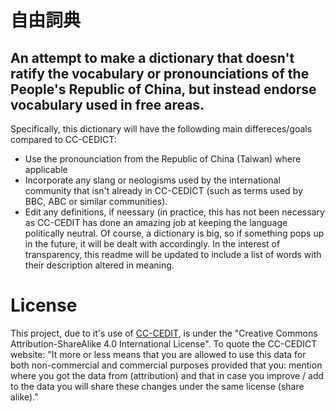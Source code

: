# 自由詞典
## An attempt to make a dictionary that doesn't ratify the vocabulary or pronounciations of the People's Republic of China, but instead endorse vocabulary used in free areas.

Specifically, this dictionary will have the followding main differeces/goals compared to CC-CEDICT:
 - Use the pronounciation from the Republic of China (Taiwan) where applicable
 - Incorporate any slang or neologisms used by the international community that isn't already in CC-CEDICT (such as terms used by BBC, ABC or similar communities).
 - Edit any definitions, if neessary (in practice, this has not been necessary as CC-CEDIT has done an amazing job at keeping the language politically neutral. Of course, a dictionary is big, so if something pops up in the future, it will be dealt with accordingly. In the interest of transparency, this readme will be updated to include a list of words with their description altered in meaning. 

# License 
This project, due to it's use of [CC-CEDIT](https://www.mdbg.net/chinese/dictionary?page=cc-cedict), is under the "Creative Commons Attribution-ShareAlike 4.0 International License". To quote the CC-CEDICT website: "It more or less means that you are allowed to use this data for both non-commercial and commercial purposes provided that you: mention where you got the data from (attribution) and that in case you improve / add to the data you will share these changes under the same license (share alike)."
